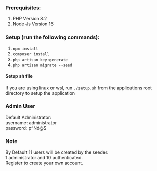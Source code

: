 ### Prerequisites:
1. PHP Version 8.2
2. Node Js Version 16

### Setup (run the following commands):
1. `npm install`
2. `composer install`
3. `php artisan key:generate`
4. `php artisan migrate --seed`

#### Setup sh file
If you are using linux or wsl, run `./setup.sh` from the applications root directory  to setup the application

### Admin User
Default Administrator:  
username: administrator  
password: p^Nd@S

### Note
By Default 11 users will be created by the seeder.  
1 administrator and 10 authenticated.  
Register to create your own account.
